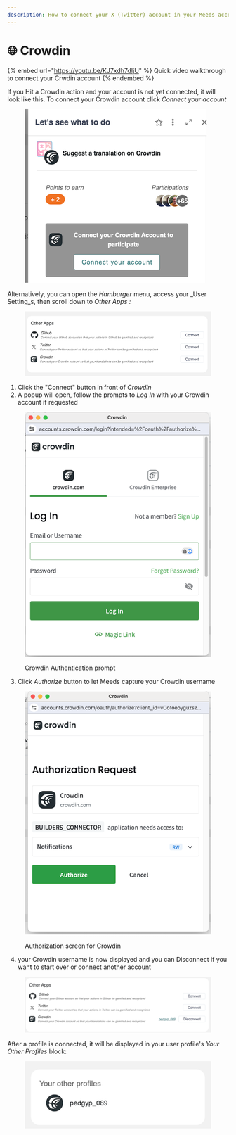 ```yaml
---
description: How to connect your X (Twitter) account in your Meeds account
---
```


# 🌐 Crowdin

{% embed url="https://youtu.be/KJ7xdh7dIjU" %}
Quick video walkthrough to connect your Crwdin account
{% endembed %}

If you Hit a Crowdin action and your account is not yet connected, it will look like this. To connect your Crowdin account click _Connect your account_

<figure><img src="../../.gitbook/assets/crowdin-action-prompt.png" alt=""><figcaption></figcaption></figure>

Alternatively, you can open the _Hamburger_ menu,  access your _User Setting_s, then scroll down to _Other Apps :_

<figure><img src="../../.gitbook/assets/other-apps-ok.png" alt=""><figcaption></figcaption></figure>

1. Click the "Connect" button in front of _Crowdin_
2. A popup will open, follow the prompts to _Log In_ with your Crowdin account if requested

<figure><img src="../../.gitbook/assets/crowdin-authenticate1.png" alt=""><figcaption><p>Crowdin Authentication prompt</p></figcaption></figure>

3. Click _Authorize_ button to let Meeds capture your Crowdin username



<figure><img src="../../.gitbook/assets/crowdin-authorize.png" alt=""><figcaption><p>Authorization screen for Crowdin</p></figcaption></figure>

4. your Crowdin username is now displayed and you can Disconnect if you want to start over or connect another account

<figure><img src="../../.gitbook/assets/otherr-apps-connected.png" alt=""><figcaption></figcaption></figure>

After a profile is connected, it will be displayed in your user profile's _Your Other Profiles_ block:

<figure><img src="../../.gitbook/assets/other-profiles-crowdin.png" alt=""><figcaption></figcaption></figure>
